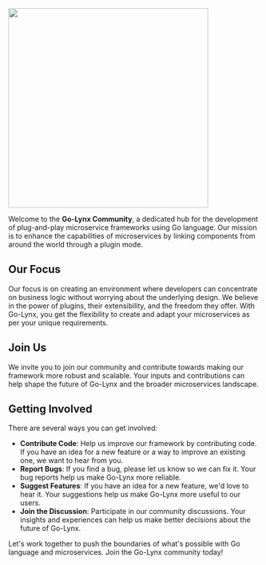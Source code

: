 <img width="400" src="https://github.com/go-lynx/.github/assets/32378959/d19d30d9-f9ce-477c-9466-c0926a8500d3">

Welcome to the **Go-Lynx Community**, a dedicated hub for the development of plug-and-play microservice frameworks using Go language. Our mission is to enhance the capabilities of microservices by linking components from around the world through a plugin mode.

## Our Focus

Our focus is on creating an environment where developers can concentrate on business logic without worrying about the underlying design. We believe in the power of plugins, their extensibility, and the freedom they offer. With Go-Lynx, you get the flexibility to create and adapt your microservices as per your unique requirements.

## Join Us

We invite you to join our community and contribute towards making our framework more robust and scalable. Your inputs and contributions can help shape the future of Go-Lynx and the broader microservices landscape.

## Getting Involved

There are several ways you can get involved:

- **Contribute Code**: Help us improve our framework by contributing code. If you have an idea for a new feature or a way to improve an existing one, we want to hear from you.
- **Report Bugs**: If you find a bug, please let us know so we can fix it. Your bug reports help us make Go-Lynx more reliable.
- **Suggest Features**: If you have an idea for a new feature, we'd love to hear it. Your suggestions help us make Go-Lynx more useful to our users.
- **Join the Discussion**: Participate in our community discussions. Your insights and experiences can help us make better decisions about the future of Go-Lynx.

Let's work together to push the boundaries of what's possible with Go language and microservices. Join the Go-Lynx community today!
